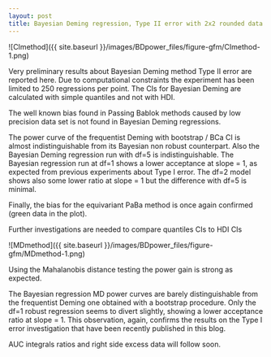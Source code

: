```yaml
---
layout: post
title: Bayesian Deming regression, Type II error with 2x2 rounded data
---
```


![CImethod]({{ site.baseurl }}/images/BDpower_files/figure-gfm/CImethod-1.png)

Very preliminary results about Bayesian Deming method Type II error are
reported here. Due to computational constraints the experiment has been
limited to 250 regressions per point. The CIs for Bayesian Deming are
calculated with simple quantiles and not with HDI.

The well known bias found in Passing Bablok methods caused by low
precision data set is not found in Bayesian Deming regressions.

The power curve of the frequentist Deming with bootstrap / BCa CI is
almost indistinguishable from its Bayesian non robust counterpart. Also
the Bayesian Deming regression run with df=5 is indistinguishable. The
Bayesian regression run at df=1 shows a lower acceptance at slope = 1,
as expected from previous experiments about Type I error. The df=2 model
shows also some lower ratio at slope = 1 but the difference with df=5 is
minimal.

Finally, the bias for the equivariant PaBa method is once again confirmed
(green data in the plot).

Further investigations are needed to compare quantiles CIs to HDI CIs

![MDmethod]({{ site.baseurl }}/images/BDpower_files/figure-gfm/MDmethod-1.png)

Using the Mahalanobis distance testing the power gain is strong as
expected.

The Bayesian regression MD power curves are barely distinguishable from
the frequentist Deming one obtained with a bootstrap procedure. Only the
df=1 robust regression seems to divert slightly, showing a lower
acceptance ratio at slope = 1. This observation, again, confirms the
results on the Type I error investigation that have been recently
published in this blog.

AUC integrals ratios and right side excess data will follow soon.


